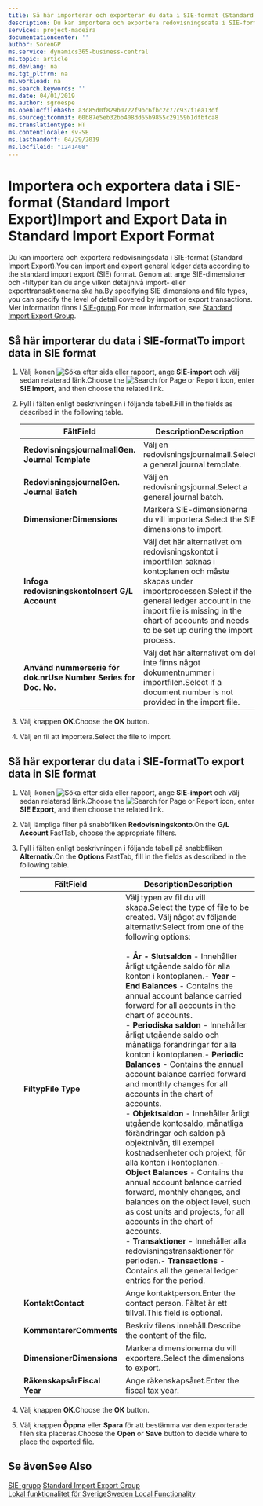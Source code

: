 ```yaml
---
title: Så här importerar och exporterar du data i SIE-format (Standard Import Export)
description: Du kan importera och exportera redovisningsdata i SIE-format (Standard Import Export).
services: project-madeira
documentationcenter: ''
author: SorenGP
ms.service: dynamics365-business-central
ms.topic: article
ms.devlang: na
ms.tgt_pltfrm: na
ms.workload: na
ms.search.keywords: ''
ms.date: 04/01/2019
ms.author: sgroespe
ms.openlocfilehash: a3c85d0f829b0722f9bc6fbc2c77c937f1ea13df
ms.sourcegitcommit: 60b87e5eb32bb408dd65b9855c29159b1dfbfca8
ms.translationtype: HT
ms.contentlocale: sv-SE
ms.lasthandoff: 04/29/2019
ms.locfileid: "1241408"
---
```

# <a name="import-and-export-data-in-standard-import-export-format"></a><span data-ttu-id="519fa-103">Importera och exportera data i SIE-format (Standard Import Export)</span><span class="sxs-lookup"><span data-stu-id="519fa-103">Import and Export Data in Standard Import Export Format</span></span>
<span data-ttu-id="519fa-104">Du kan importera och exportera redovisningsdata i SIE-format (Standard Import Export).</span><span class="sxs-lookup"><span data-stu-id="519fa-104">You can import and export general ledger data according to the standard import export (SIE) format.</span></span> <span data-ttu-id="519fa-105">Genom att ange SIE-dimensioner och -filtyper kan du ange vilken detaljnivå import- eller exporttransaktionerna ska ha.</span><span class="sxs-lookup"><span data-stu-id="519fa-105">By specifying SIE dimensions and file types, you can specify the level of detail covered by import or export transactions.</span></span> <span data-ttu-id="519fa-106">Mer information finns i [SIE-grupp](https://go.microsoft.com/fwlink/?LinkID=164870&clcid=0x41d).</span><span class="sxs-lookup"><span data-stu-id="519fa-106">For more information, see [Standard Import Export Group](https://go.microsoft.com/fwlink/?LinkID=164870&clcid=0x41d).</span></span>  

## <a name="to-import-data-in-sie-format"></a><span data-ttu-id="519fa-107">Så här importerar du data i SIE-format</span><span class="sxs-lookup"><span data-stu-id="519fa-107">To import data in SIE format</span></span>  

1.  <span data-ttu-id="519fa-108">Välj ikonen ![Söka efter sida eller rapport](../../media/ui-search/search_small.png "ikonen Söka efter sida eller rapport"), ange **SIE-import** och välj sedan relaterad länk.</span><span class="sxs-lookup"><span data-stu-id="519fa-108">Choose the ![Search for Page or Report](../../media/ui-search/search_small.png "Search for Page or Report icon") icon, enter **SIE Import**, and then choose the related link.</span></span>  
2.  <span data-ttu-id="519fa-109">Fyll i fälten enligt beskrivningen i följande tabell.</span><span class="sxs-lookup"><span data-stu-id="519fa-109">Fill in the fields as described in the following table.</span></span>  

    |<span data-ttu-id="519fa-110">Fält</span><span class="sxs-lookup"><span data-stu-id="519fa-110">Field</span></span>|<span data-ttu-id="519fa-111">Description</span><span class="sxs-lookup"><span data-stu-id="519fa-111">Description</span></span>|  
    |---------------------------------|---------------------------------------|  
    |<span data-ttu-id="519fa-112">**Redovisningsjournalmall**</span><span class="sxs-lookup"><span data-stu-id="519fa-112">**Gen. Journal Template**</span></span>|<span data-ttu-id="519fa-113">Välj en redovisningsjournalmall.</span><span class="sxs-lookup"><span data-stu-id="519fa-113">Select a general journal template.</span></span>|  
    |<span data-ttu-id="519fa-114">**Redovisningsjournal**</span><span class="sxs-lookup"><span data-stu-id="519fa-114">**Gen. Journal Batch**</span></span>|<span data-ttu-id="519fa-115">Välj en redovisningsjournal.</span><span class="sxs-lookup"><span data-stu-id="519fa-115">Select a general journal batch.</span></span>|  
    |<span data-ttu-id="519fa-116">**Dimensioner**</span><span class="sxs-lookup"><span data-stu-id="519fa-116">**Dimensions**</span></span>|<span data-ttu-id="519fa-117">Markera SIE-dimensionerna du vill importera.</span><span class="sxs-lookup"><span data-stu-id="519fa-117">Select the SIE dimensions to import.</span></span>|  
    |<span data-ttu-id="519fa-118">**Infoga redovisningskonto**</span><span class="sxs-lookup"><span data-stu-id="519fa-118">**Insert G/L Account**</span></span>|<span data-ttu-id="519fa-119">Välj det här alternativet om redovisningskontot i importfilen saknas i kontoplanen och måste skapas under importprocessen.</span><span class="sxs-lookup"><span data-stu-id="519fa-119">Select if the general ledger account in the import file is missing in the chart of accounts and needs to be set up during the import process.</span></span>|  
    |<span data-ttu-id="519fa-120">**Använd nummerserie för dok.nr**</span><span class="sxs-lookup"><span data-stu-id="519fa-120">**Use Number Series for Doc. No.**</span></span>|<span data-ttu-id="519fa-121">Välj det här alternativet om det inte finns något dokumentnummer i importfilen.</span><span class="sxs-lookup"><span data-stu-id="519fa-121">Select if a document number is not provided in the import file.</span></span>|  

3. <span data-ttu-id="519fa-122">Välj knappen **OK**.</span><span class="sxs-lookup"><span data-stu-id="519fa-122">Choose the **OK** button.</span></span>
4. <span data-ttu-id="519fa-123">Välj en fil att importera.</span><span class="sxs-lookup"><span data-stu-id="519fa-123">Select the file to import.</span></span>  

## <a name="to-export-data-in-sie-format"></a><span data-ttu-id="519fa-124">Så här exporterar du data i SIE-format</span><span class="sxs-lookup"><span data-stu-id="519fa-124">To export data in SIE format</span></span>  

1.  <span data-ttu-id="519fa-125">Välj ikonen ![Söka efter sida eller rapport](../../media/ui-search/search_small.png "ikonen Söka efter sida eller rapport"), ange **SIE-import** och välj sedan relaterad länk.</span><span class="sxs-lookup"><span data-stu-id="519fa-125">Choose the ![Search for Page or Report](../../media/ui-search/search_small.png "Search for Page or Report icon") icon, enter **SIE Export**, and then choose the related link.</span></span>  
2.  <span data-ttu-id="519fa-126">Välj lämpliga filter på snabbfliken **Redovisningskonto**.</span><span class="sxs-lookup"><span data-stu-id="519fa-126">On the **G/L Account** FastTab, choose the appropriate filters.</span></span>  
3.  <span data-ttu-id="519fa-127">Fyll i fälten enligt beskrivningen i följande tabell på snabbfliken **Alternativ**.</span><span class="sxs-lookup"><span data-stu-id="519fa-127">On the **Options** FastTab, fill in the fields as described in the following table.</span></span>  

    |<span data-ttu-id="519fa-128">Fält</span><span class="sxs-lookup"><span data-stu-id="519fa-128">Field</span></span>|<span data-ttu-id="519fa-129">Description</span><span class="sxs-lookup"><span data-stu-id="519fa-129">Description</span></span>|  
    |---------------------------------|---------------------------------------|  
    |<span data-ttu-id="519fa-130">**Filtyp**</span><span class="sxs-lookup"><span data-stu-id="519fa-130">**File Type**</span></span>|<span data-ttu-id="519fa-131">Välj typen av fil du vill skapa.</span><span class="sxs-lookup"><span data-stu-id="519fa-131">Select the type of file to be created.</span></span> <span data-ttu-id="519fa-132">Välj något av följande alternativ:</span><span class="sxs-lookup"><span data-stu-id="519fa-132">Select from one of the following options:</span></span><br /><br /> <span data-ttu-id="519fa-133">-   **År - Slutsaldon** - Innehåller årligt utgående saldo för alla konton i kontoplanen.</span><span class="sxs-lookup"><span data-stu-id="519fa-133">-   **Year - End Balances** - Contains the annual account balance carried forward for all accounts in the chart of accounts.</span></span><br /><span data-ttu-id="519fa-134">-   **Periodiska saldon** - Innehåller årligt utgående saldo och månatliga förändringar för alla konton i kontoplanen.</span><span class="sxs-lookup"><span data-stu-id="519fa-134">-   **Periodic Balances** - Contains the annual account balance carried forward and monthly changes for all accounts in the chart of accounts.</span></span><br /><span data-ttu-id="519fa-135">-   **Objektsaldon** - Innehåller årligt utgående kontosaldo, månatliga förändringar och saldon på objektnivån, till exempel kostnadsenheter och projekt, för alla konton i kontoplanen.</span><span class="sxs-lookup"><span data-stu-id="519fa-135">-   **Object Balances** - Contains the annual account balance carried forward, monthly changes, and balances on the object level, such as cost units and projects, for all accounts in the chart of accounts.</span></span><br /><span data-ttu-id="519fa-136">-   **Transaktioner** - Innehåller alla redovisningstransaktioner för perioden.</span><span class="sxs-lookup"><span data-stu-id="519fa-136">-   **Transactions** - Contains all the general ledger entries for the period.</span></span>|  
    |<span data-ttu-id="519fa-137">**Kontakt**</span><span class="sxs-lookup"><span data-stu-id="519fa-137">**Contact**</span></span>|<span data-ttu-id="519fa-138">Ange kontaktperson.</span><span class="sxs-lookup"><span data-stu-id="519fa-138">Enter the contact person.</span></span> <span data-ttu-id="519fa-139">Fältet är ett tillval.</span><span class="sxs-lookup"><span data-stu-id="519fa-139">This field is optional.</span></span>|  
    |<span data-ttu-id="519fa-140">**Kommentarer**</span><span class="sxs-lookup"><span data-stu-id="519fa-140">**Comments**</span></span>|<span data-ttu-id="519fa-141">Beskriv filens innehåll.</span><span class="sxs-lookup"><span data-stu-id="519fa-141">Describe the content of the file.</span></span>|  
    |<span data-ttu-id="519fa-142">**Dimensioner**</span><span class="sxs-lookup"><span data-stu-id="519fa-142">**Dimensions**</span></span>|<span data-ttu-id="519fa-143">Markera dimensionerna du vill exportera.</span><span class="sxs-lookup"><span data-stu-id="519fa-143">Select the dimensions to export.</span></span>|  
    |<span data-ttu-id="519fa-144">**Räkenskapsår**</span><span class="sxs-lookup"><span data-stu-id="519fa-144">**Fiscal Year**</span></span>|<span data-ttu-id="519fa-145">Ange räkenskapsåret.</span><span class="sxs-lookup"><span data-stu-id="519fa-145">Enter the fiscal tax year.</span></span>|

4. <span data-ttu-id="519fa-146">Välj knappen **OK**.</span><span class="sxs-lookup"><span data-stu-id="519fa-146">Choose the **OK** button.</span></span>
5. <span data-ttu-id="519fa-147">Välj knappen **Öppna** eller **Spara** för att bestämma var den exporterade filen ska placeras.</span><span class="sxs-lookup"><span data-stu-id="519fa-147">Choose the **Open** or **Save** button to decide where to place the exported file.</span></span>

## <a name="see-also"></a><span data-ttu-id="519fa-148">Se även</span><span class="sxs-lookup"><span data-stu-id="519fa-148">See Also</span></span>  
 <span data-ttu-id="519fa-149">[SIE-grupp](https://go.microsoft.com/fwlink/?LinkID=164870&clcid=0x41d) </span><span class="sxs-lookup"><span data-stu-id="519fa-149">[Standard Import Export Group](https://go.microsoft.com/fwlink/?LinkID=164870&clcid=0x41d) </span></span>  
 [<span data-ttu-id="519fa-150">Lokal funktionalitet för Sverige</span><span class="sxs-lookup"><span data-stu-id="519fa-150">Sweden Local Functionality</span></span>](sweden-local-functionality.md)
